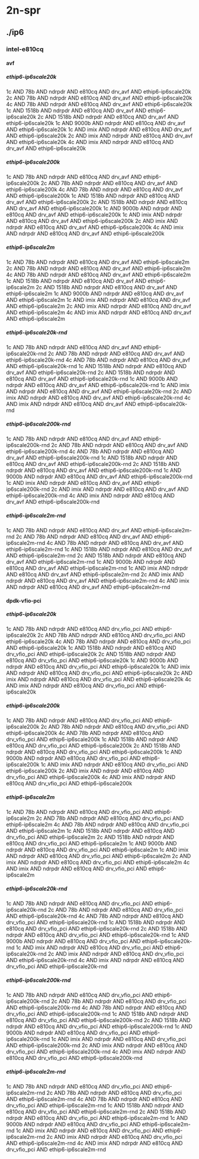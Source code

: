 # 2n-spr
## ./ip6
### intel-e810cq
#### avf
##### ethip6-ip6scale20k
1c AND 78b AND ndrpdr AND e810cq AND drv_avf AND ethip6-ip6scale20k
2c AND 78b AND ndrpdr AND e810cq AND drv_avf AND ethip6-ip6scale20k
4c AND 78b AND ndrpdr AND e810cq AND drv_avf AND ethip6-ip6scale20k
1c AND 1518b AND ndrpdr AND e810cq AND drv_avf AND ethip6-ip6scale20k
2c AND 1518b AND ndrpdr AND e810cq AND drv_avf AND ethip6-ip6scale20k
1c AND 9000b AND ndrpdr AND e810cq AND drv_avf AND ethip6-ip6scale20k
1c AND imix AND ndrpdr AND e810cq AND drv_avf AND ethip6-ip6scale20k
2c AND imix AND ndrpdr AND e810cq AND drv_avf AND ethip6-ip6scale20k
4c AND imix AND ndrpdr AND e810cq AND drv_avf AND ethip6-ip6scale20k
##### ethip6-ip6scale200k
1c AND 78b AND ndrpdr AND e810cq AND drv_avf AND ethip6-ip6scale200k
2c AND 78b AND ndrpdr AND e810cq AND drv_avf AND ethip6-ip6scale200k
4c AND 78b AND ndrpdr AND e810cq AND drv_avf AND ethip6-ip6scale200k
1c AND 1518b AND ndrpdr AND e810cq AND drv_avf AND ethip6-ip6scale200k
2c AND 1518b AND ndrpdr AND e810cq AND drv_avf AND ethip6-ip6scale200k
1c AND 9000b AND ndrpdr AND e810cq AND drv_avf AND ethip6-ip6scale200k
1c AND imix AND ndrpdr AND e810cq AND drv_avf AND ethip6-ip6scale200k
2c AND imix AND ndrpdr AND e810cq AND drv_avf AND ethip6-ip6scale200k
4c AND imix AND ndrpdr AND e810cq AND drv_avf AND ethip6-ip6scale200k
##### ethip6-ip6scale2m
1c AND 78b AND ndrpdr AND e810cq AND drv_avf AND ethip6-ip6scale2m
2c AND 78b AND ndrpdr AND e810cq AND drv_avf AND ethip6-ip6scale2m
4c AND 78b AND ndrpdr AND e810cq AND drv_avf AND ethip6-ip6scale2m
1c AND 1518b AND ndrpdr AND e810cq AND drv_avf AND ethip6-ip6scale2m
2c AND 1518b AND ndrpdr AND e810cq AND drv_avf AND ethip6-ip6scale2m
1c AND 9000b AND ndrpdr AND e810cq AND drv_avf AND ethip6-ip6scale2m
1c AND imix AND ndrpdr AND e810cq AND drv_avf AND ethip6-ip6scale2m
2c AND imix AND ndrpdr AND e810cq AND drv_avf AND ethip6-ip6scale2m
4c AND imix AND ndrpdr AND e810cq AND drv_avf AND ethip6-ip6scale2m
##### ethip6-ip6scale20k-rnd
1c AND 78b AND ndrpdr AND e810cq AND drv_avf AND ethip6-ip6scale20k-rnd
2c AND 78b AND ndrpdr AND e810cq AND drv_avf AND ethip6-ip6scale20k-rnd
4c AND 78b AND ndrpdr AND e810cq AND drv_avf AND ethip6-ip6scale20k-rnd
1c AND 1518b AND ndrpdr AND e810cq AND drv_avf AND ethip6-ip6scale20k-rnd
2c AND 1518b AND ndrpdr AND e810cq AND drv_avf AND ethip6-ip6scale20k-rnd
1c AND 9000b AND ndrpdr AND e810cq AND drv_avf AND ethip6-ip6scale20k-rnd
1c AND imix AND ndrpdr AND e810cq AND drv_avf AND ethip6-ip6scale20k-rnd
2c AND imix AND ndrpdr AND e810cq AND drv_avf AND ethip6-ip6scale20k-rnd
4c AND imix AND ndrpdr AND e810cq AND drv_avf AND ethip6-ip6scale20k-rnd
##### ethip6-ip6scale200k-rnd
1c AND 78b AND ndrpdr AND e810cq AND drv_avf AND ethip6-ip6scale200k-rnd
2c AND 78b AND ndrpdr AND e810cq AND drv_avf AND ethip6-ip6scale200k-rnd
4c AND 78b AND ndrpdr AND e810cq AND drv_avf AND ethip6-ip6scale200k-rnd
1c AND 1518b AND ndrpdr AND e810cq AND drv_avf AND ethip6-ip6scale200k-rnd
2c AND 1518b AND ndrpdr AND e810cq AND drv_avf AND ethip6-ip6scale200k-rnd
1c AND 9000b AND ndrpdr AND e810cq AND drv_avf AND ethip6-ip6scale200k-rnd
1c AND imix AND ndrpdr AND e810cq AND drv_avf AND ethip6-ip6scale200k-rnd
2c AND imix AND ndrpdr AND e810cq AND drv_avf AND ethip6-ip6scale200k-rnd
4c AND imix AND ndrpdr AND e810cq AND drv_avf AND ethip6-ip6scale200k-rnd
##### ethip6-ip6scale2m-rnd
1c AND 78b AND ndrpdr AND e810cq AND drv_avf AND ethip6-ip6scale2m-rnd
2c AND 78b AND ndrpdr AND e810cq AND drv_avf AND ethip6-ip6scale2m-rnd
4c AND 78b AND ndrpdr AND e810cq AND drv_avf AND ethip6-ip6scale2m-rnd
1c AND 1518b AND ndrpdr AND e810cq AND drv_avf AND ethip6-ip6scale2m-rnd
2c AND 1518b AND ndrpdr AND e810cq AND drv_avf AND ethip6-ip6scale2m-rnd
1c AND 9000b AND ndrpdr AND e810cq AND drv_avf AND ethip6-ip6scale2m-rnd
1c AND imix AND ndrpdr AND e810cq AND drv_avf AND ethip6-ip6scale2m-rnd
2c AND imix AND ndrpdr AND e810cq AND drv_avf AND ethip6-ip6scale2m-rnd
4c AND imix AND ndrpdr AND e810cq AND drv_avf AND ethip6-ip6scale2m-rnd
#### dpdk-vfio-pci
##### ethip6-ip6scale20k
1c AND 78b AND ndrpdr AND e810cq AND drv_vfio_pci AND ethip6-ip6scale20k
2c AND 78b AND ndrpdr AND e810cq AND drv_vfio_pci AND ethip6-ip6scale20k
4c AND 78b AND ndrpdr AND e810cq AND drv_vfio_pci AND ethip6-ip6scale20k
1c AND 1518b AND ndrpdr AND e810cq AND drv_vfio_pci AND ethip6-ip6scale20k
2c AND 1518b AND ndrpdr AND e810cq AND drv_vfio_pci AND ethip6-ip6scale20k
1c AND 9000b AND ndrpdr AND e810cq AND drv_vfio_pci AND ethip6-ip6scale20k
1c AND imix AND ndrpdr AND e810cq AND drv_vfio_pci AND ethip6-ip6scale20k
2c AND imix AND ndrpdr AND e810cq AND drv_vfio_pci AND ethip6-ip6scale20k
4c AND imix AND ndrpdr AND e810cq AND drv_vfio_pci AND ethip6-ip6scale20k
##### ethip6-ip6scale200k
1c AND 78b AND ndrpdr AND e810cq AND drv_vfio_pci AND ethip6-ip6scale200k
2c AND 78b AND ndrpdr AND e810cq AND drv_vfio_pci AND ethip6-ip6scale200k
4c AND 78b AND ndrpdr AND e810cq AND drv_vfio_pci AND ethip6-ip6scale200k
1c AND 1518b AND ndrpdr AND e810cq AND drv_vfio_pci AND ethip6-ip6scale200k
2c AND 1518b AND ndrpdr AND e810cq AND drv_vfio_pci AND ethip6-ip6scale200k
1c AND 9000b AND ndrpdr AND e810cq AND drv_vfio_pci AND ethip6-ip6scale200k
1c AND imix AND ndrpdr AND e810cq AND drv_vfio_pci AND ethip6-ip6scale200k
2c AND imix AND ndrpdr AND e810cq AND drv_vfio_pci AND ethip6-ip6scale200k
4c AND imix AND ndrpdr AND e810cq AND drv_vfio_pci AND ethip6-ip6scale200k
##### ethip6-ip6scale2m
1c AND 78b AND ndrpdr AND e810cq AND drv_vfio_pci AND ethip6-ip6scale2m
2c AND 78b AND ndrpdr AND e810cq AND drv_vfio_pci AND ethip6-ip6scale2m
4c AND 78b AND ndrpdr AND e810cq AND drv_vfio_pci AND ethip6-ip6scale2m
1c AND 1518b AND ndrpdr AND e810cq AND drv_vfio_pci AND ethip6-ip6scale2m
2c AND 1518b AND ndrpdr AND e810cq AND drv_vfio_pci AND ethip6-ip6scale2m
1c AND 9000b AND ndrpdr AND e810cq AND drv_vfio_pci AND ethip6-ip6scale2m
1c AND imix AND ndrpdr AND e810cq AND drv_vfio_pci AND ethip6-ip6scale2m
2c AND imix AND ndrpdr AND e810cq AND drv_vfio_pci AND ethip6-ip6scale2m
4c AND imix AND ndrpdr AND e810cq AND drv_vfio_pci AND ethip6-ip6scale2m
##### ethip6-ip6scale20k-rnd
1c AND 78b AND ndrpdr AND e810cq AND drv_vfio_pci AND ethip6-ip6scale20k-rnd
2c AND 78b AND ndrpdr AND e810cq AND drv_vfio_pci AND ethip6-ip6scale20k-rnd
4c AND 78b AND ndrpdr AND e810cq AND drv_vfio_pci AND ethip6-ip6scale20k-rnd
1c AND 1518b AND ndrpdr AND e810cq AND drv_vfio_pci AND ethip6-ip6scale20k-rnd
2c AND 1518b AND ndrpdr AND e810cq AND drv_vfio_pci AND ethip6-ip6scale20k-rnd
1c AND 9000b AND ndrpdr AND e810cq AND drv_vfio_pci AND ethip6-ip6scale20k-rnd
1c AND imix AND ndrpdr AND e810cq AND drv_vfio_pci AND ethip6-ip6scale20k-rnd
2c AND imix AND ndrpdr AND e810cq AND drv_vfio_pci AND ethip6-ip6scale20k-rnd
4c AND imix AND ndrpdr AND e810cq AND drv_vfio_pci AND ethip6-ip6scale20k-rnd
##### ethip6-ip6scale200k-rnd
1c AND 78b AND ndrpdr AND e810cq AND drv_vfio_pci AND ethip6-ip6scale200k-rnd
2c AND 78b AND ndrpdr AND e810cq AND drv_vfio_pci AND ethip6-ip6scale200k-rnd
4c AND 78b AND ndrpdr AND e810cq AND drv_vfio_pci AND ethip6-ip6scale200k-rnd
1c AND 1518b AND ndrpdr AND e810cq AND drv_vfio_pci AND ethip6-ip6scale200k-rnd
2c AND 1518b AND ndrpdr AND e810cq AND drv_vfio_pci AND ethip6-ip6scale200k-rnd
1c AND 9000b AND ndrpdr AND e810cq AND drv_vfio_pci AND ethip6-ip6scale200k-rnd
1c AND imix AND ndrpdr AND e810cq AND drv_vfio_pci AND ethip6-ip6scale200k-rnd
2c AND imix AND ndrpdr AND e810cq AND drv_vfio_pci AND ethip6-ip6scale200k-rnd
4c AND imix AND ndrpdr AND e810cq AND drv_vfio_pci AND ethip6-ip6scale200k-rnd
##### ethip6-ip6scale2m-rnd
1c AND 78b AND ndrpdr AND e810cq AND drv_vfio_pci AND ethip6-ip6scale2m-rnd
2c AND 78b AND ndrpdr AND e810cq AND drv_vfio_pci AND ethip6-ip6scale2m-rnd
4c AND 78b AND ndrpdr AND e810cq AND drv_vfio_pci AND ethip6-ip6scale2m-rnd
1c AND 1518b AND ndrpdr AND e810cq AND drv_vfio_pci AND ethip6-ip6scale2m-rnd
2c AND 1518b AND ndrpdr AND e810cq AND drv_vfio_pci AND ethip6-ip6scale2m-rnd
1c AND 9000b AND ndrpdr AND e810cq AND drv_vfio_pci AND ethip6-ip6scale2m-rnd
1c AND imix AND ndrpdr AND e810cq AND drv_vfio_pci AND ethip6-ip6scale2m-rnd
2c AND imix AND ndrpdr AND e810cq AND drv_vfio_pci AND ethip6-ip6scale2m-rnd
4c AND imix AND ndrpdr AND e810cq AND drv_vfio_pci AND ethip6-ip6scale2m-rnd
